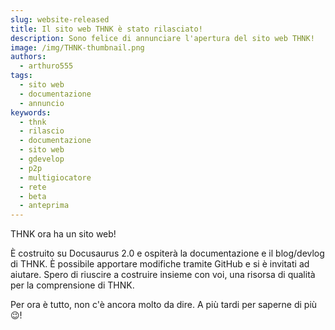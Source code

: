```yaml
---
slug: website-released
title: Il sito web THNK è stato rilasciato!
description: Sono felice di annunciare l'apertura del sito web THNK!
image: /img/THNK-thumbnail.png
authors:
  - arthuro555
tags:
  - sito web
  - documentazione
  - annuncio
keywords:
  - thnk
  - rilascio
  - documentazione
  - sito web
  - gdevelop
  - p2p
  - multigiocatore
  - rete
  - beta
  - anteprima
---
```


THNK ora ha un sito web!

È costruito su Docusaurus 2.0 e ospiterà la documentazione e il blog/devlog di THNK. È possibile apportare modifiche tramite GitHub e si è invitati ad aiutare. Spero di riuscire a costruire insieme con voi, una risorsa di qualità per la comprensione di THNK.

Per ora è tutto, non c'è ancora molto da dire. A più tardi per saperne di più 😉!
